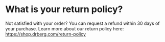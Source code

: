# What is your return policy?

Not satisfied with your order? You can request a refund within 30 days of your purchase. Learn more about our return policy here: https://shop.drberg.com/return-policy